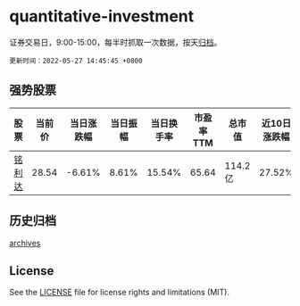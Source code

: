# quantitative-investment

证券交易日，9:00-15:00，每半时抓取一次数据，按天[归档](archives)。

`更新时间：2022-05-27 14:45:45 +0800`

## 强势股票

|股票|当前价|当日涨跌幅|当日振幅|当日换手率|市盈率TTM|总市值|近10日涨跌幅|
|----|----|----|----|----|----|----|----|
|[铭利达](https://xueqiu.com/S/SZ301268)|28.54|-6.61%|8.61%|15.54%|65.64|114.2亿|27.52%|

## 历史归档

[archives](archives)

## License

See the [LICENSE](LICENSE) file for license rights and limitations (MIT).